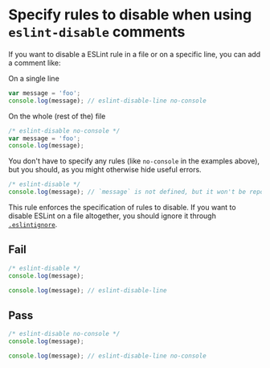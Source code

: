 # Specify rules to disable when using `eslint-disable` comments

If you want to disable a ESLint rule in a file or on a specific line, you can add a comment like:

On a single line
```js
var message = 'foo';
console.log(message); // eslint-disable-line no-console
```
On the whole (rest of the) file
```js
/* eslint-disable no-console */
var message = 'foo';
console.log(message);
```

You don't have to specify any rules (like `no-console` in the examples above), but you should, as you might otherwise hide useful errors.

```js
/* eslint-disable */
console.log(message); // `message` is not defined, but it won't be reported
```

This rule enforces the specification of rules to disable. If you want to disable ESLint on a file altogether, you should ignore it through [`.eslintignore`](http://eslint.org/docs/user-guide/configuring#ignoring-files-and-directories).

## Fail

```js
/* eslint-disable */
console.log(message);

console.log(message); // eslint-disable-line
```


## Pass

```js
/* eslint-disable no-console */
console.log(message);

console.log(message); // eslint-disable-line no-console
```
